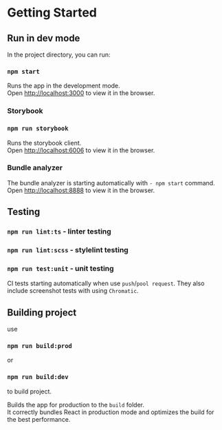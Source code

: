 # Getting Started
## Run in dev mode

In the project directory, you can run:

### `npm start`

Runs the app in the development mode.\
Open [http://localhost:3000](http://localhost:3000) to view it in the browser.

### Storybook

### `npm run storybook`

Runs the storybook client.\
Open [http://localhost:6006](http://localhost:6006) to view it in the browser.

### Bundle analyzer

The bundle analyzer is starting automatically with `- npm start` command.\
Open [http://localhost:8888](http://localhost:8888) to view it in the browser.

## Testing

### `npm run lint:ts` - linter testing

### `npm run lint:scss` - stylelint testing

### `npm run test:unit` - unit testing

CI tests starting automatically when use `push`/`pool request`.
They also include screenshot tests with using `Chromatic`.

## Building project

use

### `npm run build:prod`

or

### `npm run build:dev`

to build project.

Builds the app for production to the `build` folder.\
It correctly bundles React in production mode and optimizes the build for the best performance.

